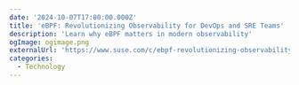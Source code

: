 ```yaml
---
date: '2024-10-07T17:00:00.000Z'
title: 'eBPF: Revolutionizing Observability for DevOps and SRE Teams'
description: 'Learn why eBPF matters in modern observability'
ogImage: ogimage.png
externalUrl: 'https://www.suse.com/c/ebpf-revolutionizing-observability-for-devops-and-sre-teams/'
categories:
  - Technology
---
```

